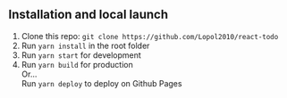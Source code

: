 ## Installation and local launch
1. Clone this repo: `git clone https://github.com/Lopol2010/react-todo`
2. Run `yarn install` in the root folder
3. Run `yarn start` for development
4. Run `yarn build` for production  
Or...  
Run `yarn deploy` to deploy on Github Pages
